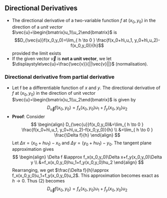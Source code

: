 ## Directional Derivatives
- The directional derivative of a two-variable function $f$ at $(x_0,y_0)$ in the direction of a *unit vector* $\vec{u}=\begin{bmatrix}u_1\\u_2\end{bmatrix}$ is 
$$D_{\vec{u}}f(x_0,y_0)=\lim_{ h \to 0 } \frac{f(x_0+h\,u_1, y_0+h\,u_2)-f(x_0,y_0)}{h}$$
provided the limit exists
- If the given vector $\vec{v}$ is **not a unit vector**, we let $\displaystyle\vec{u}=\frac{\vec{v}}{||\vec{v}||}$ (normalisation).
### Directional derivative from partial derivative
- Let f be a differentiable function of $x$ and $y$. The directional derivative of $f$ at $(x_0,y_0)$ in the direction of unit vector $\vec{u}=\begin{bmatrix}u_1\\u_2\end{bmatrix}$ is given by 
$$D_{\vec{u}}f(x_0,y_0)=f_x(x_0,y_0) u_1 + f_y (x_0,y_0) u_2$$
- **Proof**: Consider 
$$
\begin{align}
D_{\vec{u}}f(x_0,y_0)&=\lim_{ h \to 0 } \frac{f(x_0+h\,u_1, y_0+h\,u_2)-f(x_0,y_0)}{h} \\
&=\lim_{ h \to 0 } \frac{\Delta f}{h}
\end{align}
$$
Let $\Delta x=(x_0+hu_1)-x_0$ and $\Delta y=(y_0+hu_1)-y_0$. The tangent plane approximation gives
$$
\begin{align}
\Delta f &\approx f_x(x_0,y_0)\Delta x+f_y(x_0,y_0)\Delta y \\
&=f_x(x_0,y_0)hu_1+f_y(x_0,y_0)hu_2
\end{align}
$$
Rearranging, we get $\frac{\Delta f}{h}\approx f_x(x_0,y_0)u_1+f_y(x_0,y_0)u_2$. This approximation becomes exact as $h\to0$. Thus (2) becomes
$$
D_{\vec{u}}f(x_0,y_0)=f_x(x_0,y_0)u_1+f_y(x_0,y_0)u_2
$$
